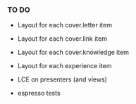 ### TO DO

- Layout for each cover.letter item
- Layout for each cover.link item
- Layout for each cover.knowledge item

- Layout for each experience item
- LCE on presenters (and views)
- espresso tests
